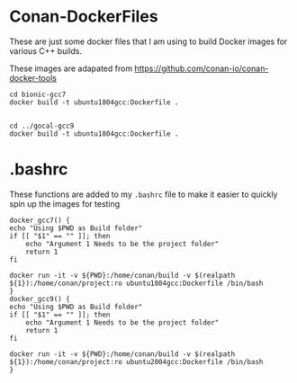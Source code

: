 # Conan-DockerFiles

These are just some docker files that I am using to build Docker images for various C++ builds.

These images are adapated from https://github.com/conan-io/conan-docker-tools


```
cd bionic-gcc7
docker build -t ubuntu1804gcc:Dockerfile .


cd ../gocal-gcc9
docker build -t ubuntu1804gcc:Dockerfile .
```


# .bashrc

These functions are added to my `.bashrc` file to make it easier to quickly spin up the images for testing

```
docker_gcc7() {
echo "Using $PWD as Build folder"
if [[ "$1" == "" ]]; then
    echo "Argument 1 Needs to be the project folder"
    return 1
fi

docker run -it -v ${PWD}:/home/conan/build -v $(realpath ${1}):/home/conan/project:ro ubuntu1804gcc:Dockerfile /bin/bash
}
docker_gcc9() {
echo "Using $PWD as Build folder"
if [[ "$1" == "" ]]; then
    echo "Argument 1 Needs to be the project folder"
    return 1
fi

docker run -it -v ${PWD}:/home/conan/build -v $(realpath ${1}):/home/conan/project:ro ubuntu2004gcc:Dockerfile /bin/bash
}
```
